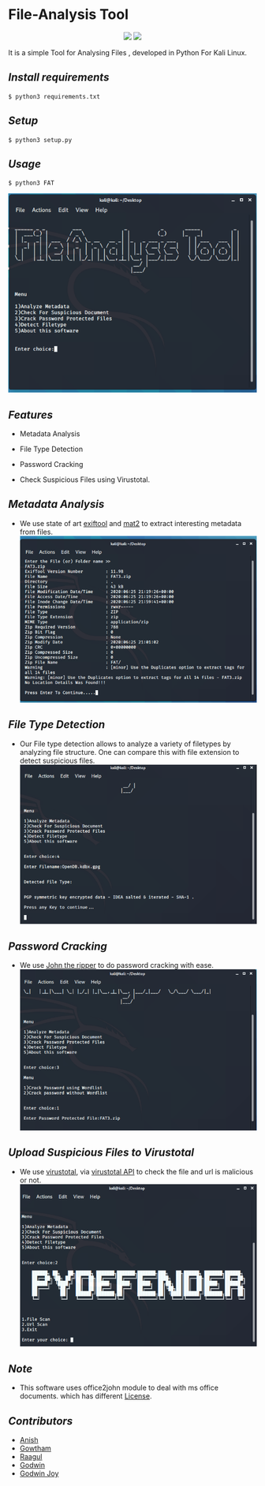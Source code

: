 # File-Analysis Tool
<p align = "center">
<img src = "https://img.shields.io/badge/License-GPL%20v3.0-green">
<img src = "https://img.shields.io/badge/Platform-linux-inactive">
</p>

It is a simple Tool for Analysing  Files , developed in Python For Kali Linux.

## ***Install requirements***
```
$ python3 requirements.txt
```

## ***Setup***
```
$ python3 setup.py
```

## ***Usage***
```
$ python3 FAT
```
![](https://github.com/Anish-M-code/File-Analysis-Tool/blob/master/DEMO/signal-2020-06-25-220856.png)
## ***Features***

* Metadata Analysis

* File Type Detection

* Password Cracking

* Check Suspicious Files using Virustotal.

## ***Metadata Analysis***
* We use state of art  [exiftool](https://exiftool.org/) and [mat2](https://pypi.org/project/mat2/) to extract interesting metadata from
files.
![](https://github.com/Anish-M-code/File-Analysis-Tool/blob/master/DEMO/signal-2020-06-25-222429.png)

## ***File Type Detection***
* Our File type detection allows to analyze a variety of filetypes by analyzing file structure. One can compare this with
file extension to detect suspicious files.
![](https://github.com/Anish-M-code/File-Analysis-Tool/blob/master/DEMO/signal-2020-06-25-222329~2.png)

## ***Password Cracking***
* We use [John the ripper](https://en.m.wikipedia.org/wiki/John_the_Ripper) to do password cracking with ease. 
![](https://github.com/Anish-M-code/File-Analysis-Tool/blob/master/DEMO/signal-2020-06-25-222424.png)

## ***Upload Suspicious Files to Virustotal***
* We use  [virustotal](https://www.virustotal.com/gui/home/upload), via  [virustotal API](https://pypi.org/project/virustotal-python/) to check the file and url is malicious or not.
![](https://github.com/Anish-M-code/File-Analysis-Tool/blob/master/DEMO/signal-2020-06-25-221317.png)

## ***Note***
* This software uses office2john module to deal with ms office documents. which has different 
[License](https://github.com/magnumripper/JohnTheRipper/blob/bleeding-jumbo/run/office2john.py).

## ***Contributors***
* [Anish](https://www.github.com/anish-m-code)
* [Gowtham](https://www.github.com/gowtham758550)
* [Raagul](https://www.github.com/raagul26)
* [Godwin](https://www.github.com/godwinujeen)
* [Godwin Joy](https://www.github.com/god-dark)
